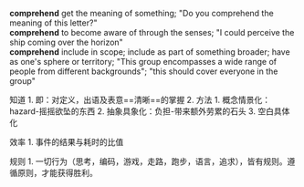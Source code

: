**comprehend**
get the meaning of something; "Do you comprehend the meaning of this letter?"  
**comprehend**
to become aware of through the senses; "I could perceive the ship coming over the horizon"  
**comprehend**
include in scope; include as part of something broader; have as one's sphere or territory; "This group encompasses a wide range of people from different backgrounds"; "this should cover everyone in the group"  

知道
	1. 即：对定义，出语及表意==清晰==的掌握
	2. 方法
		1. 概念情景化：hazard-摇摇欲坠的东西
		2. 抽象具象化：负担-带来额外劳累的石头
		3. 空白具体化

效率
	1. 事件的结果与耗时的比值

规则
	1. 一切行为（思考，编码，游戏，走路，跑步，语言，追求），皆有规则。遵循原则，才能获得胜利。